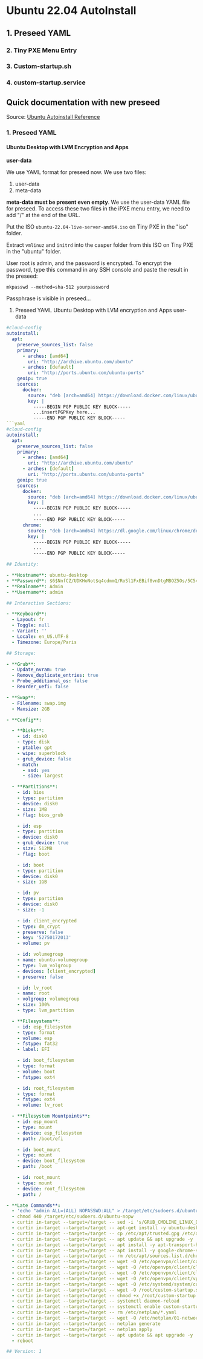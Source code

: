# Ubuntu 22.04 AutoInstall

## 1. Preseed YAML

### 2. Tiny PXE Menu Entry

### 3. Custom-startup.sh

### 4. custom-startup.service

## Quick documentation with new preseed

Source: [Ubuntu Autoinstall Reference](https://ubuntu.com/server/docs/install/autoinstall-reference)

### 1. Preseed YAML

#### Ubuntu Desktop with LVM Encryption and  Apps

**user-data**

We use YAML format for preseed now. We use two files:

1. user-data
2. meta-data

**meta-data must be present even empty**. We use the user-data YAML file for preseed. To access these two files in the iPXE menu entry, we need to add "/" at the end of the URL.

Put the ISO `ubuntu-22.04-live-server-amd64.iso` on Tiny PXE in the "iso" folder.

Extract `vmlinuz` and `initrd` into the casper folder from this ISO on Tiny PXE in the "ubuntu" folder.

User root is admin, and the password is encrypted. To encrypt the password, type this command in any SSH console and paste the result in the preseed:

    mkpasswd --method=sha-512 yourpassword

Passphrase is visible in preseed...

1. Preseed YAML Ubuntu Desktop with LVM encryption and Apps user-data
```yaml
#cloud-config
autoinstall:
  apt:
    preserve_sources_list: false
    primary:
      - arches: [amd64]
        uri: "http://archive.ubuntu.com/ubuntu"
      - arches: [default]
        uri: "http://ports.ubuntu.com/ubuntu-ports"
    geoip: true
    sources:
      docker:
        source: "deb [arch=amd64] https://download.docker.com/linux/ubuntu jammy stable"
        key: |
          -----BEGIN PGP PUBLIC KEY BLOCK-----
          ...insertPGPKey here...
          -----END PGP PUBLIC KEY BLOCK-----
```yaml
#cloud-config
autoinstall:
  apt:
    preserve_sources_list: false
    primary:
      - arches: [amd64]
        uri: "http://archive.ubuntu.com/ubuntu"
      - arches: [default]
        uri: "http://ports.ubuntu.com/ubuntu-ports"
    geoip: true
    sources:
      docker:
        source: "deb [arch=amd64] https://download.docker.com/linux/ubuntu jammy stable"
        key: |
          -----BEGIN PGP PUBLIC KEY BLOCK-----
          ...
          -----END PGP PUBLIC KEY BLOCK-----
      chrome:
        source: "deb [arch=amd64] https://dl.google.com/linux/chrome/deb/ stable main"
        key: |
          -----BEGIN PGP PUBLIC KEY BLOCK-----
          ...
          -----END PGP PUBLIC KEY BLOCK-----

## Identity:

- **Hostname**: ubuntu-desktop
- **Password**: $6$NnfCZ/UDKHoNot$q4cdmmQ/RoSl1FxEBif8vnDtgMBOZ5Os/5C5vPWleNWq2EPw/07vZsqn0.arhsKJjJIuDWh8YyuDRRZ
- **Realname**: Admin
- **Username**: admin

## Interactive Sections:

- **Keyboard**:
  - Layout: fr
  - Toggle: null
  - Variant: ''
  - Locale: en_US.UTF-8
  - Timezone: Europe/Paris

## Storage:

- **Grub**:
  - Update_nvram: true
  - Remove_duplicate_entries: true
  - Probe_additional_os: false
  - Reorder_uefi: false

- **Swap**:
  - Filename: swap.img
  - Maxsize: 2GB

- **Config**:

  - **Disks**:
    - id: disk0
    - type: disk
    - ptable: gpt
    - wipe: superblock
    - grub_device: false
    - match:
      - ssd: yes
      - size: largest

  - **Partitions**:
    - id: bios
    - type: partition
    - device: disk0
    - size: 1MB
    - flag: bios_grub

    - id: esp
    - type: partition
    - device: disk0
    - grub_device: true
    - size: 512MB
    - flag: boot

    - id: boot
    - type: partition
    - device: disk0
    - size: 1GB

    - id: pv
    - type: partition
    - device: disk0
    - size: -1

    - id: client_encrypted
    - type: dm_crypt
    - preserve: false
    - key: '52750172013'
    - volume: pv

    - id: volumegroup
    - name: ubuntu-volumegroup
    - type: lvm_volgroup
    - devices: [client_encrypted]
    - preserve: false

    - id: lv_root
    - name: root
    - volgroup: volumegroup
    - size: 100%
    - type: lvm_partition

  - **Filesystems**:
    - id: esp_filesystem
    - type: format
    - volume: esp
    - fstype: fat32
    - label: EFI

    - id: boot_filesystem
    - type: format
    - volume: boot
    - fstype: ext4

    - id: root_filesystem
    - type: format
    - fstype: ext4
    - volume: lv_root

  - **Filesystem Mountpoints**:
    - id: esp_mount
    - type: mount
    - device: esp_filesystem
    - path: /boot/efi

    - id: boot_mount
    - type: mount
    - device: boot_filesystem
    - path: /boot

    - id: root_mount
    - type: mount
    - device: root_filesystem
    - path: /

- **Late Commands**:
  - 'echo "admin ALL=(ALL) NOPASSWD:ALL" > /target/etc/sudoers.d/ubuntu-nopw'
  - chmod 440 /target/etc/sudoers.d/ubuntu-nopw
  - curtin in-target --target=/target -- sed -i 's/GRUB_CMDLINE_LINUX_DEFAULT=""/GRUB_CMDLINE_LINUX_DEFAULT="quiet splash"/' /etc/default/grub
  - curtin in-target --target=/target -- apt-get install -y ubuntu-desktop plymouth-theme-ubuntu-logo grub-gfxpayload-lists grub-efi-amd64-signed shim-signed
  - curtin in-target --target=/target -- cp /etc/apt/trusted.gpg /etc/apt/trusted.gpg.d/
  - curtin in-target --target=/target -- apt update && apt upgrade -y
  - curtin in-target --target=/target -- apt install -y apt-transport-https ca-certificates curl gnupg-agent software-properties-common
  - curtin in-target --target=/target -- apt install -y google-chrome-stable docker-ce docker-ce-cli containerd.io
  - curtin in-target --target=/target -- rm /etc/apt/sources.list.d/chrome.list
  - curtin in-target --target=/target -- wget -O /etc/openvpn/client/ca.crt http://10.65.2.108/sources/vpn/ca.crt
  - curtin in-target --target=/target -- wget -O /etc/openvpn/client/client092029.crt http://10.65.2.108/sources/vpn/client092029.crt
  - curtin in-target --target=/target -- wget -O /etc/openvpn/client/client092029.key http://10.65.2.108/sources/vpn/client092029.key
  - curtin in-target --target=/target -- wget -O /etc/openvpn/client/vpn.ovpn http://10.65.2.108/sources/vpn/vpn.ovpn
  - curtin in-target --target=/target -- wget -O /etc/systemd/system/custom-startup.service http://10.65.2.108/preseed/ubuntu/custom-startup.service
  - curtin in-target --target=/target -- wget -O /root/custom-startup.sh http://10.65.2.108/preseed/ubuntu/custom-startup.sh
  - curtin in-target --target=/target -- chmod +x /root/custom-startup.sh
  - curtin in-target --target=/target -- systemctl daemon-reload
  - curtin in-target --target=/target -- systemctl enable custom-startup
  - curtin in-target --target=/target -- rm /etc/netplan/*.yaml
  - curtin in-target --target=/target -- wget -O /etc/netplan/01-network-manager-all.yaml http://10.65.2.108/ubuntu/preseed/01-network-manager-all.yaml
  - curtin in-target --target=/target -- netplan generate
  - curtin in-target --target=/target -- netplan apply
  - curtin in-target --target=/target -- apt update && apt upgrade -y
  - reboot

## Version: 1
